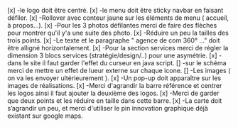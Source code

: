 
[x] -le logo doit être centré.
[x] -le menu doit être sticky navbar en faisant défiler.
[x] -Rollover avec conteur jaune sur les éléments de menu ( accueil, à propos...).
[x] -Pour les 3 photos défilantes merci de faire des flèches pour montrer qu'il y'a une suite des photo.
[x] -Réduire un peu la tailles des trois points.
[x] -Le texte et le paragraphe " agence de com 360° ..." doit être alligné horizontalement.
[x] -Pour la section services merci de régler la dimension 3 blocs services (stratégie/design/..) pour une asymétrie.
[x] -dans le site il faut garder l'effet du curseur en java script.
[] -sur le schéma merci de mettre un effet de lueur externe sur chaque icone.
[] -Les images ( on va les envoyer ultérieurement ).
[x] -Un pop-up doit apparaître sur les images de réalisations.
[x] -Merci d'agrandir la barre référence et centrer les logos ainsi il faut ajouter la deuxième des logos.
[x] -Merci de garder que deux points et les réduire en taille dans cette barre.
[x] -La carte doit s’agrandir un peu, et merci d'utiliser le pin innovation graphique déjà existant sur google maps.
